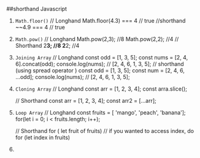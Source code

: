 ##shorthand Javascript
1. ```Math.floor()```
   // Longhand
   Math.floor(4.3) === 4 // true
   //shorthand
   ~~4.9 === 4 // true

2. ```Math.pow()```
   // Longhand
     Math.pow(2,3); //8
     Math.pow(2,2); //4
   // Shorthand
     2**3; //8
     2**2; //4
3. ```Joining Array```
   // Longhand
     const odd = [1, 3, 5];
     const nums = [2, 4, 6].concat(odd);
     console.log(nums); // [2, 4, 6, 1, 3, 5];
   // shorthand (using spread operator )
     const odd = [1, 3, 5];
     const num = [2, 4, 6, ...odd];
     console.log(nums); // [2, 4, 6, 1, 3, 5];
5. ```Cloning Array```
     // Longhand
     const arr = [1, 2, 3, 4];
     const arra.slice();

     //  Shorthand
     const arr = [1, 2, 3, 4];
     const arr2 = [...arr];
6. ```Loop Array```
     // Longhand
     const fruits = [ 'mango', 'peach', 'banana'];
     for(let i = 0; i < fruits.length; i++);

     // Shorthand
     for ( let fruit of fruits)
     // if you wanted to access index, do
     for (let index in  fruits)
7. 
